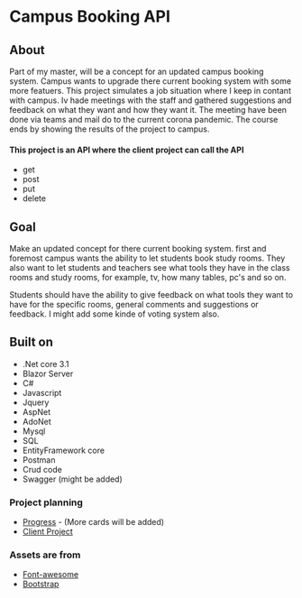 # Campus Booking API


## About
Part of my master, will be a concept for an updated campus booking system. 
Campus wants to upgrade there current booking system with some more featuers.
This project simulates a job situation where I keep in contant with campus.
Iv hade meetings with the staff and gathered suggestions and feedback on what they want and how they want it. 
The meeting have been done via teams and mail do to the current corona pandemic. 
The course ends by showing the results of the project to campus.

#### This project is an API where the client project can call the API
-  get
-  post
-  put
-  delete 

## Goal
Make an updated concept for there current booking system. 
first and foremost campus wants the ability to let students book study rooms.
They also want to let students and teachers see what tools they have in the class rooms and study rooms,
for example, tv, how many tables, pc's and so on.

Students should have the ability to give feedback on what tools they want to have for the specific rooms, general comments and suggestions or feedback. I might add some kinde of voting system also.

## Built on

- .Net core 3.1
- Blazor Server
- C#
- Javascript
- Jquery
- AspNet
- AdoNet
- Mysql
- SQL
- EntityFramework core
- Postman
- Crud code
- Swagger (might be added)

### Project planning
- [Progress](https://github.com/users/Carpenteri1/projects/7) - (More cards will be added)
- [Client Project](https://github.com/Carpenteri1/CampusBookingConcept)


### Assets are from
- [Font-awesome](https://fontawesome.com/)
- [Bootstrap](https://getbootstrap.com/docs/4.0/utilities/flex/)
